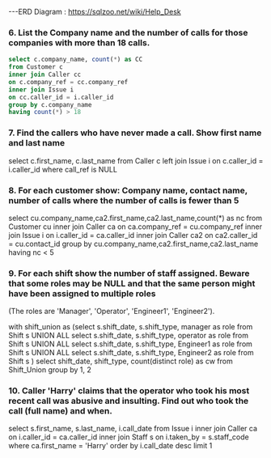 ---ERD Diagram : https://sqlzoo.net/wiki/Help_Desk

### 6. List the Company name and the number of calls for those companies with more than 18 calls.

```SQL
select c.company_name, count(*) as CC
from Customer c
inner join Caller cc
on c.company_ref = cc.company_ref
inner join Issue i
on cc.caller_id = i.caller_id
group by c.company_name
having count(*) > 18
```

### 7. Find the callers who have never made a call. Show first name and last name

select c.first_name, c.last_name
from Caller c
left join Issue i
on c.caller_id = i.caller_id
where call_ref is NULL


### 8. For each customer show: Company name, contact name, number of calls where the number of calls is fewer than 5

select cu.company_name,ca2.first_name,ca2.last_name,count(*) as nc
from Customer cu
inner join Caller ca on ca.company_ref = cu.company_ref 
inner join Issue i on i.caller_id = ca.caller_id
inner join Caller ca2 on ca2.caller_id = cu.contact_id
group by cu.company_name,ca2.first_name,ca2.last_name
having nc < 5


### 9. For each shift show the number of staff assigned. Beware that some roles may be NULL and that the same person might have been assigned to multiple roles
(The roles are 'Manager', 'Operator', 'Engineer1', 'Engineer2').

with shift_union as
(select s.shift_date, s.shift_type, manager as role
from Shift s
UNION ALL
select s.shift_date, s.shift_type, operator as role
from Shift s
UNION ALL
select s.shift_date, s.shift_type, Engineer1 as role
from Shift s
UNION ALL
select s.shift_date, s.shift_type, Engineer2 as role
from Shift s 
)
select shift_date, shift_type, count(distinct role) as cw
from Shift_Union
group by 1, 2

### 10. Caller 'Harry' claims that the operator who took his most recent call was abusive and insulting. Find out who took the call (full name) and when.

select s.first_name, s.last_name, i.call_date
from Issue i
inner join Caller ca on i.caller_id = ca.caller_id
inner join Staff s on i.taken_by = s.staff_code
where ca.first_name = 'Harry'
order by i.call_date desc
limit 1
